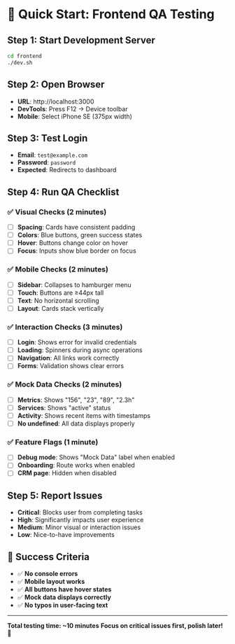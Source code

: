 # 🚀 Quick Start: Frontend QA Testing

## **Step 1: Start Development Server**
```bash
cd frontend
./dev.sh
```

## **Step 2: Open Browser**
- **URL**: http://localhost:3000
- **DevTools**: Press F12 → Device toolbar
- **Mobile**: Select iPhone SE (375px width)

## **Step 3: Test Login**
- **Email**: `test@example.com`
- **Password**: `password`
- **Expected**: Redirects to dashboard

## **Step 4: Run QA Checklist**

### **✅ Visual Checks (2 minutes)**
- [ ] **Spacing**: Cards have consistent padding
- [ ] **Colors**: Blue buttons, green success states
- [ ] **Hover**: Buttons change color on hover
- [ ] **Focus**: Inputs show blue border on focus

### **✅ Mobile Checks (2 minutes)**
- [ ] **Sidebar**: Collapses to hamburger menu
- [ ] **Touch**: Buttons are ≥44px tall
- [ ] **Text**: No horizontal scrolling
- [ ] **Layout**: Cards stack vertically

### **✅ Interaction Checks (3 minutes)**
- [ ] **Login**: Shows error for invalid credentials
- [ ] **Loading**: Spinners during async operations
- [ ] **Navigation**: All links work correctly
- [ ] **Forms**: Validation shows clear errors

### **✅ Mock Data Checks (2 minutes)**
- [ ] **Metrics**: Shows "156", "23", "89", "2.3h"
- [ ] **Services**: Shows "active" status
- [ ] **Activity**: Shows recent items with timestamps
- [ ] **No undefined**: All data displays properly

### **✅ Feature Flags (1 minute)**
- [ ] **Debug mode**: Shows "Mock Data" label when enabled
- [ ] **Onboarding**: Route works when enabled
- [ ] **CRM page**: Hidden when disabled

## **Step 5: Report Issues**
- **Critical**: Blocks user from completing tasks
- **High**: Significantly impacts user experience
- **Medium**: Minor visual or interaction issues
- **Low**: Nice-to-have improvements

## **🎯 Success Criteria**
- ✅ **No console errors**
- ✅ **Mobile layout works**
- ✅ **All buttons have hover states**
- ✅ **Mock data displays correctly**
- ✅ **No typos in user-facing text**

---

**Total testing time: ~10 minutes**
**Focus on critical issues first, polish later!** 🎯

